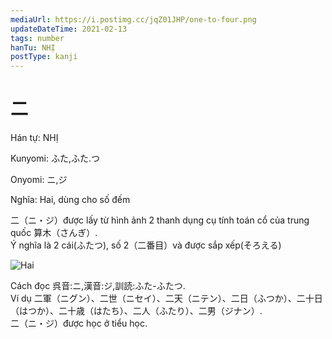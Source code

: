 ```yaml
---
mediaUrl: https://i.postimg.cc/jqZ01JHP/one-to-four.png
updateDateTime: 2021-02-13
tags: number
hanTu: NHỊ
postType: kanji
---
```


# 二

Hán tự: NHỊ

Kunyomi: ふた,ふた.つ

Onyomi: ニ,ジ

Nghĩa: Hai, dùng cho số đếm

二（ニ・ジ）được lấy từ hình ảnh 2 thanh dụng cụ tính toán cổ của trung quốc  算木（さんぎ）.  
Ý nghĩa là 2 cái(ふたつ), số 2（二番目）và được sắp xếp(そろえる)

![Hai](https://huusennarare.cocolog-nifty.com/blog/images/2016/08/11/photo_12.jpg "Hai")

Cách đọc 呉音:ニ,漢音:ジ,訓読:ふた-ふたつ.  
Ví dụ 二軍（ニグン）、二世（ニセイ）、二天（ニテン）、二日（ふつか）、二十日（はつか）、二十歳（はたち）、二人（ふたり）、二男（ジナン）.  
二（ニ・ジ）được học ở tiểu học.